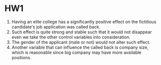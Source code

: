 # HW1
1. Having an elite college has a significantly positive effect on the fictitious candidate's job application was called back.
2. Such effect is quite strong and stable such that it would not disappear even we take the other control variables into consideration.
3. The gender of the applicant (male or not) would not alter such effect.
4. Another variable that can influence the called back is company size, which is reasonable since big company may have more available positions.
